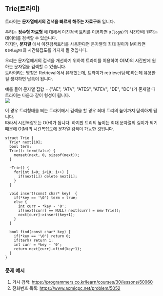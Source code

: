 ## Trie(트라이)
트라이는  **문자열에서의 검색을 빠르게 해주는 자료구조** 입니다.   

우리는 **정수형 자료형** 에 대해서 이진검색 트리를 이용하면 `O(logN)`의 시간만에 원하는 데이터를 검색할 수 있습니다.  
하지만, **문자열**  에서 이진검색트리를 사용한다면 문자열의 최대 길이가 M이라면 `O(MlogM)`의 시간복잡도를 가지게 될 것입니다.  

우리는 문자열에서의 검색을 개선하기 위하여 트라이를 이용하여 O(M)의 시간만에 원하는 문자열을 검색할 수 있습니다.  
트라이라는 명칭은 Retrieval에서 유래했는데, 트라이가 retrieve(탐색)하는데 유용한 걸 생각하면 납득이 됩니다.  

예를 들어 문자열 집합 = {"AE", "ATV", "ATES", "ATEV", "DE", "DC"}가 존재할 때 트라이는 다음과 같이 형성이 됩니다.  
![](../Trie.jpeg)

이 경우 트리형태를 띄는 트라이에서 검색을 할 경우 최대 트리의 높이까지 탐색하게 됩니다.  
따라서 시간복잡도는 O(H)가 됩니다. 하지만 트리의 높이는 최대 문자열의 길이가 되기 때문에 O(M)의 시간복잡도에 문자열 검색이 가능한 것입니다.  

```
struct Trie {
  Trie* next[10];
  bool term;
  Trie(): term(false) {
    memset(next, 0, sizeof(next));
  }
  
  ~Trie() {
    for(int i=0; i<10; i++) {
      if(next[i]) delete next[i];
    }
  }
  
  void insert(const char* key)  {
    if(*key == '\0') term = true;
    else {
      int curr = *key - '0';
      if(next[curr] == NULL) next[curr] = new Trie();
      next[curr]->insert(key+1);
    }
  }
  
  bool find(const char* key) {
    if(*key == '\0') return 0;
    if(term) return 1;
    int curr = *key - '0';
    return next[curr]->find(key+1);
  }
}
```

### 문제 예시
1. 가사 검색: https://programmers.co.kr/learn/courses/30/lessons/60060
2. 전화번호 목록: https://www.acmicpc.net/problem/5052
